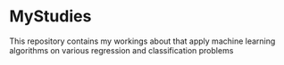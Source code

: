 # MyStudies

This repository contains my workings about that apply machine learning algorithms on various regression and classification problems
